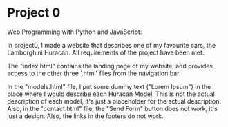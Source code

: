 # Project 0
Web Programming with Python and JavaScript:

In project0, I made a website that describes one of my favourite cars, the Lamborghini Huracan. All requirements of the project have been met.

The "index.html" contains the landing page of my website, and provides access to the other three '.html' files from the navigation bar.

In the "models.html" file, I put some dummy text ("Lorem Ipsum") in the place where I would describe each Huracan Model. This is not the actual description of each model, it's just a placeholder for the actual description.
Also, in the "contact.html" file, the "Send Form" button does not work, it's just a design. Also, the links in the footers do not work.